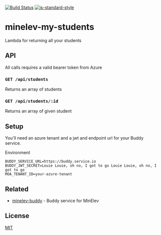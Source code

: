 [![Build Status](https://travis-ci.com/telemark/minelev-my-students.svg?branch=master)](https://travis-ci.com/telemark/minelev-my-students)
[![js-standard-style](https://img.shields.io/badge/code%20style-standard-brightgreen.svg?style=flat)](https://github.com/feross/standard)

# minelev-my-students

Lambda for returning all your students

## API

All calls requires a valid bearer token from Azure

### ```GET /api/students```

Returns an array of students

### ```GET /api/students/:id```

Returns an array of given student

## Setup

You'll need an azure tenant and a jwt and endpoint url for your Buddy service.

Environment

```
BUDDY_SERVICE_URL=https://buddy.service.io
BUDDY_JWT_SECRET=Louie Louie, oh no, I got to go Louie Louie, oh no, I got to go
MOA_TENANT_ID=your-azure-tenant
```

## Related

- [minelev-buddy](https://github.com/telemark/minelev-buddy) - Buddy service for MinElev

## License

[MIT](LICENSE)
